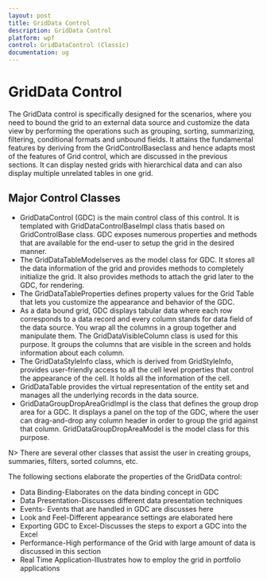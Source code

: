 ```yaml
---
layout: post
title: GridData Control
description: GridData Control
platform: wpf
control: GridDataControl (Classic)
documentation: ug
---
```

# GridData Control


The GridData control is specifically designed for the scenarios, where you need to bound the grid to an external data source and customize the data view by performing the operations such as grouping, sorting, summarizing, filtering, conditional formats and unbound fields. It attains the fundamental features by deriving from the GridControlBaseclass and hence adapts most of the features of Grid control, which are discussed in the previous sections. It can display nested grids with hierarchical data and can also display multiple unrelated tables in one grid.

## Major Control Classes

* GridDataControl (GDC) is the main control class of this control. It is templated with GridDataControlBaseImpl class thatis based on GridControlBase class. GDC exposes numerous properties and methods that are available for the end-user to setup the grid in the desired manner.
* The GridDataTableModelserves as the model class for GDC. It stores all the data information of the grid and provides methods to completely initialize the grid.  It also provides methods to attach the grid later to the GDC, for rendering.
* The GridDataTableProperties defines property values for the Grid Table that lets you customize the appearance and behavior of the GDC.
* As a data bound grid, GDC displays tabular data where each row corresponds to a data record and every column stands for data field of the data source. You wrap all the columns in a group together and manipulate them. The GridDataVisibleColumn class is used for this purpose. It groups the columns that are visible in the screen and holds information about each column.
* The GridDataStyleInfo class, which is derived from GridStyleInfo, provides user-friendly access to all the cell level properties that control the appearance of the cell. It holds all the information  of the cell.
* GridDataTable provides the virtual representation of the entity set and manages all the underlying records in the data source.
* GridDataGroupDropAreaGridImpl is the class that defines the group drop area for a GDC. It displays a panel on the top of the GDC, where the user can drag-and-drop any column header in order to group the grid against that column. GridDataGroupDropAreaModel is the model class for this purpose.



N> There are several other classes that assist the user in creating groups, summaries, filters, sorted columns, etc.

The following sections elaborate the properties of the GridData control:

* Data Binding-Elaborates on the data binding concept in GDC
* Data Presentation-Discusses different data presentation techniques
* Events- Events that are handled in GDC are discusses here
* Look and Feel-Different appearance settings are elaborated here
* Exporting GDC to Excel-Discusses the steps to export a GDC into the Excel
* Performance-High performance of the Grid with large amount of data is discussed in this section
* Real Time Application-Illustrates how to employ the grid in portfolio applications

